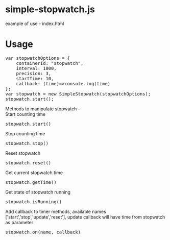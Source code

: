 # simple-stopwatch.js

example of use - index.html

# Usage
<pre>
var stopwatchOptions = {
    containerId: "stopwatch",
    interval: 1000,
    precision: 3,
    startTime: 10,
    callback: (time)=>console.log(time)
};
var stopwatch = new SimpleStopwatch(stopwatchOptions);
stopwatch.start();
</pre>
Methods to manipulate stopwatch -
</br>
Start counting time
<pre>
stopwatch.start()
</pre>
Stop counting time
<pre>
stopwatch.stop()
</pre>
Reset stopwatch
<pre>
stopwatch.reset()
</pre>
Get current stopwatch time
<pre>
stopwatch.getTime()
</pre>
Get state of stopwatch running
<pre>
stopwatch.isRunning()
</pre>
Add callback to timer methods, available names ['start','stop','update','reset'], update callback will have time from stopwatch as parameter
<pre>
stopwatch.on(name, callback)
</pre>
